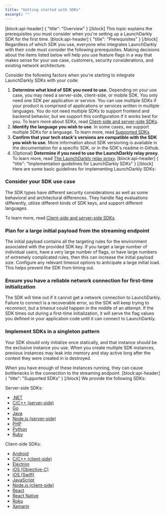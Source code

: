 ```yaml
---
title: "Getting started with SDKs"
excerpt: ""
---
```

[block:api-header]
{
  "title": "Overview"
}
[/block]
This topic explains the prerequisites you must consider when you're setting up a LaunchDarkly SDK for the first time.
[block:api-header]
{
  "title": "Prerequisites"
}
[/block]
Regardless of which SDK you use, everyone who integrates LaunchDarkly with their code must consider the following prerequisites. Making decisions about the items listed below will help you use feature flags in a way that makes sense for your use case, customers, security considerations, and existing network architecture.

Consider the following factors when you're starting to integrate LaunchDarkly SDKs with your code:
1. **Determine what kind of SDK you need to use.** 
 Depending on your use case, you may need a server-side, client-side, or mobile SDK. 
 You only need one SDK per application or service. You can use multiple SDKs if your product is comprised of applications or services written in multiple languages. 
 You do not need multiple SDKs to support frontend and backend behavior, but we support this configuration if it works best for you.
 To learn more about SDKs, read [Client-side and server-side SDKs](doc:client-side-and-server-side).
2. **Identify the language you wish to use**. In some cases, we support multiple SDKs for a language. To learn more, read [Supported SDKs](#section-supported-sdks).
3. **Confirm that your tech stack's versions are compatible with the SDK you wish to use**. More information about SDK versioning is available in the documentation for a specific SDK, or in the SDK's readme in Github.
4. (Optional) **Determine if you need to use the LaunchDarkly relay proxy.** 
 To learn more, read [The LaunchDarkly relay proxy](doc:the-relay-proxy).
[block:api-header]
{
  "title": "Implementation guidelines for LaunchDarkly SDKs"
}
[/block]
Here are some basic guidelines for implementing LaunchDarkly SDKs:

### Consider your SDK use case
The SDK types have different security considerations as well as some behavioral and architectural differences. They handle flag evaluations differently, utilize different kinds of SDK keys, and support different languages.

To learn more, read [Client-side and server-side SDKs](doc:client-side-and-server-side).

### Plan for a large initial payload from the streaming endpoint
The initial payload contains all the targeting rules for the environment associated with the provided SDK key. If you target a large number of individual users, have a very large number of flags, or have large numbers of extremely complicated rules, then this can increase the initial payload size. Configure any relevant timeout options to anticipate a large initial load. This helps prevent the SDK from timing out.

### Ensure you have a reliable network connection for first-time initialization
The SDK will time out if it cannot get a network connection to LaunchDarkly. Failure to connect is a recoverable error, so the SDK will keep trying to reconnect, but a timeout could happen in the middle of an attempt. If the SDK times out during a first-time initialization, it will serve the flag values you defined in your application code until it can connect to LaunchDarkly.

### Implement SDKs in a singleton pattern
Your SDK should only initialize once statically, and that instance should be the exclusive instance you use. When you create multiple SDK instances, previous instances may leak into memory and stay active long after the context they were created in is destroyed. 

When you have enough of these instances running, they can cause bottlenecks in the connection to the streaming endpoint.
[block:api-header]
{
  "title": "Supported SDKs"
}
[/block]
We provide the following SDKs:

Server-side SDKs:

* [.NET](doc:dotnet-sdk-reference)
* [C/C++ (server-side)](doc:c-server-sdk-reference)
* [Go](doc:go-sdk-reference)
* [Java](doc:java-sdk-reference)
* [Node.js (server-side)](doc:node-sdk-reference)
* [PHP](doc:php-sdk-reference)
* [Python](doc:python-sdk-reference)
* [Ruby](doc:ruby-sdk-reference)

Client-side SDKs:

* [Android](doc:android-sdk-reference)
* [C/C++ (client-side)](doc:c-sdk-reference)
* [Electron](doc:electron-sdk-reference)
* [iOS (Objective-C)](doc:ios-objc-sdk-reference)
* [iOS (Swift)](doc:ios-sdk-reference)
* [JavaScript](doc:js-sdk-reference)
* [Node.js (client-side)](doc:node-client-sdk-reference)
* [React](doc:react-sdk-reference)
* [React Native](doc:react-native-sdk-reference)
* [Roku](doc:roku-sdk-reference) 
* [Xamarin](doc:xamarin-sdk-reference)